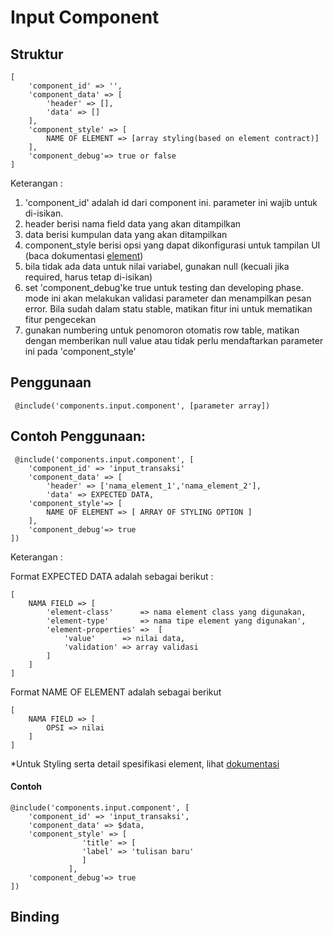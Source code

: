 # Input Component

## Struktur
	[
		'component_id' => '',
		'component_data' => [
			'header' => [],
			'data' => []
		],
		'component_style' => [
			NAME OF ELEMENT => [array styling(based on element contract)]
		],
		'component_debug'=> true or false
	]

Keterangan :

1. 'component_id' adalah id dari component ini. parameter ini wajib untuk di-isikan.
2. header berisi nama field data yang akan ditampilkan
3. data berisi kumpulan data yang akan ditampilkan
4. component_style berisi opsi yang dapat dikonfigurasi untuk tampilan UI (baca dokumentasi [element](https://github.com/ThunderID/ThunderContract/blob/master/Element/list.mdown))
5. bila tidak ada data untuk nilai variabel, gunakan null (kecuali jika required, harus tetap di-isikan)
6. set 'component_debug'ke true untuk testing dan developing phase. mode ini akan melakukan validasi parameter dan menampilkan pesan error. Bila sudah dalam statu stable, matikan fitur ini untuk mematikan fitur pengecekan
7. gunakan numbering untuk penomoron otomatis row table, matikan dengan memberikan null value atau tidak perlu mendaftarkan parameter ini pada 'component_style'

## Penggunaan

	 @include('components.input.component', [parameter array])

## Contoh Penggunaan:

	 @include('components.input.component', [
	 	'component_id' => 'input_transaksi'
		'component_data' => [
			'header' => ['nama_element_1','nama_element_2'],
			'data' => EXPECTED DATA,
		'component_style'=> [
			NAME OF ELEMENT => [ ARRAY OF STYLING OPTION ]
		],
		'component_debug'=> true
	])

Keterangan :

Format EXPECTED DATA adalah sebagai berikut :

	[
		NAMA FIELD => [
			'element-class'      => nama element class yang digunakan,
			'element-type'       => nama tipe element yang digunakan',
			'element-properties' =>  [
				'value'      => nilai data,
				'validation' => array validasi
			]
		]
	]
	
Format NAME OF ELEMENT adalah sebagai berikut
	
	[
		NAMA FIELD => [
			OPSI => nilai
		]
	]

*Untuk Styling serta detail spesifikasi element, lihat [dokumentasi](https://github.com/ThunderID/ThunderContract/blob/master/Element/list.mdown)

#### Contoh

	@include('components.input.component', [
	    'component_id' => 'input_transaksi',
	    'component_data' => $data,
	    'component_style' => [
				    'title' => [
					'label' => 'tulisan baru'
				    ]
				 ],
	    'component_debug'=> true
	])

## Binding

